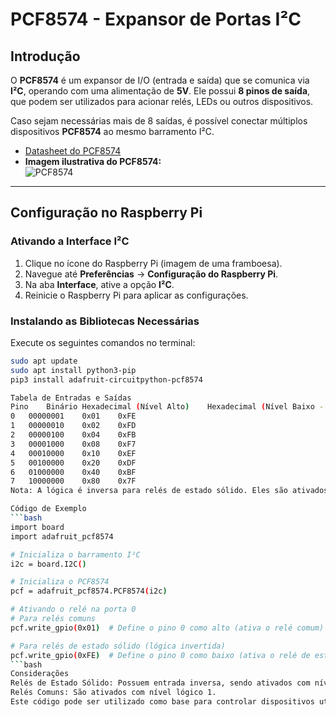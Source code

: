# PCF8574 - Expansor de Portas I²C

## Introdução
O **PCF8574** é um expansor de I/O (entrada e saída) que se comunica via **I²C**, operando com uma alimentação de **5V**. Ele possui **8 pinos de saída**, que podem ser utilizados para acionar relés, LEDs ou outros dispositivos.

Caso sejam necessárias mais de 8 saídas, é possível conectar múltiplos dispositivos **PCF8574** ao mesmo barramento I²C.

- [Datasheet do PCF8574](https://www.ti.com/lit/ds/symlink/pcf8574.pdf)
- **Imagem ilustrativa do PCF8574:**  
  ![PCF8574](https://github.com/user-attachments/assets/013f1efe-3042-4a27-bda5-91b279b03e42)


---

## Configuração no Raspberry Pi

### Ativando a Interface I²C
1. Clique no ícone do Raspberry Pi (imagem de uma framboesa).
2. Navegue até **Preferências** → **Configuração do Raspberry Pi**.
3. Na aba **Interface**, ative a opção **I²C**.
4. Reinicie o Raspberry Pi para aplicar as configurações.

### Instalando as Bibliotecas Necessárias
Execute os seguintes comandos no terminal:

```bash
sudo apt update
sudo apt install python3-pip
pip3 install adafruit-circuitpython-pcf8574

Tabela de Entradas e Saídas
Pino	Binário	Hexadecimal (Nível Alto)	Hexadecimal (Nível Baixo - Relés de Estado Sólido)
0	00000001	0x01	0xFE
1	00000010	0x02	0xFD
2	00000100	0x04	0xFB
3	00001000	0x08	0xF7
4	00010000	0x10	0xEF
5	00100000	0x20	0xDF
6	01000000	0x40	0xBF
7	10000000	0x80	0x7F
Nota: A lógica é inversa para relés de estado sólido. Eles são ativados com nível lógico 0, ao contrário dos relés comuns que utilizam nível lógico 1.

Código de Exemplo
```bash
import board
import adafruit_pcf8574

# Inicializa o barramento I²C
i2c = board.I2C()

# Inicializa o PCF8574
pcf = adafruit_pcf8574.PCF8574(i2c)

# Ativando o relé na porta 0
# Para relés comuns
pcf.write_gpio(0x01)  # Define o pino 0 como alto (ativa o relé comum)

# Para relés de estado sólido (lógica invertida)
pcf.write_gpio(0xFE)  # Define o pino 0 como baixo (ativa o relé de estado sólido)
```bash
Considerações
Relés de Estado Sólido: Possuem entrada inversa, sendo ativados com nível lógico 0.
Relés Comuns: São ativados com nível lógico 1.
Este código pode ser utilizado como base para controlar dispositivos utilizando o PCF8574.




